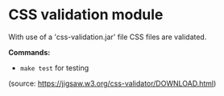 # CSS validation module

With use of a 'css-validation.jar' file CSS files are validated.

**Commands:**

* `make test` for testing


(source: https://jigsaw.w3.org/css-validator/DOWNLOAD.html)
